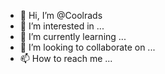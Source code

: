 - 👋 Hi, I’m @Coolrads
- 👀 I’m interested in ...
- 🌱 I’m currently learning ...
- 💞️ I’m looking to collaborate on ...
- 📫 How to reach me ...

<!---
Coolrads/Coolrads is a ✨ special ✨ repository because its `README.md` (this file) appears on your GitHub profile.
You can click the Preview link to take a look at your changes.
--->
